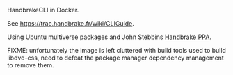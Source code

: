 HandbrakeCLI in Docker.

See <https://trac.handbrake.fr/wiki/CLIGuide>.

Using Ubuntu multiverse packages and
John Stebbins 
[Handbrake PPA](https://launchpad.net/~stebbins/+archive/ubuntu/handbrake-releases).

FIXME: unfortunately the image is left cluttered with build tools used
to build libdvd-css, need to defeat the package manager
dependency management  to remove them.

